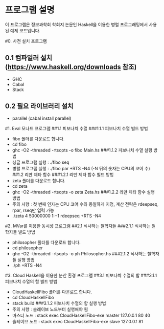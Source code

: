 프로그램 설명
===========
이 프로그램은  정보과학회 학회지 논문인 Haskell을 이용한 병렬 프로그래밍에서 사용된 예제 코드입니다.

#0. 사전 설치 프로그램
## 0.1 컴파일러 설치 (https://www.haskell.org/downloads 참조)
- GHC
- Cabal
- Stack

## 0.2 필요 라이브러리 설치
- parallel (cabal install parallel)

#1. Eval 모나드 프로그램
##1.1 피보나치 수열
###1.1.1 피보나치 수열 빌드 방법
- fibo 폴더를 다운로드 합니다.
- cd fibo
- ghc -O2 -threaded -rtsopts -o fibo Main.hs
###1.1.2 피보나치 수열 실행 방법
- 싱글 프로그램 실행 : ./fibo seq
- 병렬 프로그램 실행 : ./fibo par +RTS -N4 (-N 뒤의 숫자는 CPU의 코어 수)
##1.2 리만 제타 함수
###1.2.1 리만 제타 함수 빌드 방법
- zeta 폴더를 다운로드 합니다.
- cd zeta
- ghc -O2 -threaded -rtsopts -o zeta Zeta.hs
###1.2.2 리만 제타 함수 실행 방법
- 주의 사항 : 첫 번째 인자는 CPU 코어 수와 동일하게 지정, 계산 전략은 rdeepseq, rpar, rseq만 입력 가능
- ./zeta 4 50000000 1:+1 rdeepseq +RTS -N4

#2. MVar를 이용한 동시성 프로그램
##2.1 식사하는 철학자들
###2.1.1 식사하는 철학자들 빌드 방법
- philosopher 폴더를 다운로드 합니다.
- cd philosopher
- ghc -O2 -threaded -rtsopts -o ph Philosopher.hs
###2.1.2 식사하는 철학자들 실행 방법
- ./ph +RTS -N4

#3. Cloud Haskell을 이용한 분산 환경 프로그램
##3.1 피보나치 수열의 합
###3.1.1 피보나치 수열의 합 빌드 방법
- CloudHaskellFibo 폴더를 다운로드 합니다.
- cd CloudHaskellFibo
- stack build
###3.1.2 피보나치 수열의 합 실행 방법
- 주의 사항 : 슬레이브 노드부터 실행해야 됨
- 마스터 노드 : stack exec CloudHaskellFibo-exe master 127.0.0.1 80 40
- 슬레이브 노드 : stack exec CloudHaskellFibo-exe slave 127.0.0.1 81
